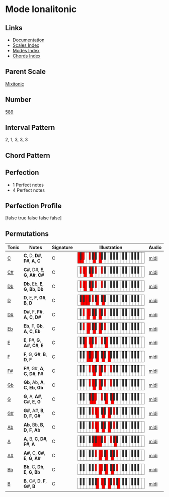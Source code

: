 # Mode Ionalitonic

## Links

- [Documentation](README.md)
- [Scales Index](Scales.md)
- [Modes Index](Modes.md)
- [Chords Index](Chords.md)

## Parent Scale

[Mixitonic](ScaleMixitonic.md)

## Number

[589](https://ianring.com/musictheory/scales/589)

## Interval Pattern

2, 1, 3, 3, 3

## Chord Pattern



## Perfection

- 1 Perfect notes
- 4 Perfect notes

## Perfection Profile

[false true false false false]

## Permutations

| Tonic | Notes | Signature | Illustration | Audio |
|-------|-------|-----------|--------------|-------|
| [C](ModeCNaturalIonalitonic.md) | **C**, D, **D#**, **F#**, **A**, **C** | C | ![CNaturalIonalitonic](ModeCNaturalIonalitonic.png) | [midi](https://github.com/edipermadi/music/blob/main/docs/ModeCNaturalIonalitonic.mid?raw=true) |
| [C#](ModeCSharpIonalitonic.md) | **C#**, D#, **E**, **G**, **A#**, **C#** | C | ![CSharpIonalitonic](ModeCSharpIonalitonic.png) | [midi](https://github.com/edipermadi/music/blob/main/docs/ModeCSharpIonalitonic.mid?raw=true) |
| [Db](ModeDFlatIonalitonic.md) | **Db**, Eb, **E**, **G**, **Bb**, **Db** | C | ![DFlatIonalitonic](ModeDFlatIonalitonic.png) | [midi](https://github.com/edipermadi/music/blob/main/docs/ModeDFlatIonalitonic.mid?raw=true) |
| [D](ModeDNaturalIonalitonic.md) | **D**, E, **F**, **G#**, **B**, **D** | C | ![DNaturalIonalitonic](ModeDNaturalIonalitonic.png) | [midi](https://github.com/edipermadi/music/blob/main/docs/ModeDNaturalIonalitonic.mid?raw=true) |
| [D#](ModeDSharpIonalitonic.md) | **D#**, F, **F#**, **A**, **C**, **D#** | C | ![DSharpIonalitonic](ModeDSharpIonalitonic.png) | [midi](https://github.com/edipermadi/music/blob/main/docs/ModeDSharpIonalitonic.mid?raw=true) |
| [Eb](ModeEFlatIonalitonic.md) | **Eb**, F, **Gb**, **A**, **C**, **Eb** | C | ![EFlatIonalitonic](ModeEFlatIonalitonic.png) | [midi](https://github.com/edipermadi/music/blob/main/docs/ModeEFlatIonalitonic.mid?raw=true) |
| [E](ModeENaturalIonalitonic.md) | **E**, F#, **G**, **A#**, **C#**, **E** | C | ![ENaturalIonalitonic](ModeENaturalIonalitonic.png) | [midi](https://github.com/edipermadi/music/blob/main/docs/ModeENaturalIonalitonic.mid?raw=true) |
| [F](ModeFNaturalIonalitonic.md) | **F**, G, **G#**, **B**, **D**, **F** | C | ![FNaturalIonalitonic](ModeFNaturalIonalitonic.png) | [midi](https://github.com/edipermadi/music/blob/main/docs/ModeFNaturalIonalitonic.mid?raw=true) |
| [F#](ModeFSharpIonalitonic.md) | **F#**, G#, **A**, **C**, **D#**, **F#** | C | ![FSharpIonalitonic](ModeFSharpIonalitonic.png) | [midi](https://github.com/edipermadi/music/blob/main/docs/ModeFSharpIonalitonic.mid?raw=true) |
| [Gb](ModeGFlatIonalitonic.md) | **Gb**, Ab, **A**, **C**, **Eb**, **Gb** | C | ![GFlatIonalitonic](ModeGFlatIonalitonic.png) | [midi](https://github.com/edipermadi/music/blob/main/docs/ModeGFlatIonalitonic.mid?raw=true) |
| [G](ModeGNaturalIonalitonic.md) | **G**, A, **A#**, **C#**, **E**, **G** | C | ![GNaturalIonalitonic](ModeGNaturalIonalitonic.png) | [midi](https://github.com/edipermadi/music/blob/main/docs/ModeGNaturalIonalitonic.mid?raw=true) |
| [G#](ModeGSharpIonalitonic.md) | **G#**, A#, **B**, **D**, **F**, **G#** | C | ![GSharpIonalitonic](ModeGSharpIonalitonic.png) | [midi](https://github.com/edipermadi/music/blob/main/docs/ModeGSharpIonalitonic.mid?raw=true) |
| [Ab](ModeAFlatIonalitonic.md) | **Ab**, Bb, **B**, **D**, **F**, **Ab** | C | ![AFlatIonalitonic](ModeAFlatIonalitonic.png) | [midi](https://github.com/edipermadi/music/blob/main/docs/ModeAFlatIonalitonic.mid?raw=true) |
| [A](ModeANaturalIonalitonic.md) | **A**, B, **C**, **D#**, **F#**, **A** | C | ![ANaturalIonalitonic](ModeANaturalIonalitonic.png) | [midi](https://github.com/edipermadi/music/blob/main/docs/ModeANaturalIonalitonic.mid?raw=true) |
| [A#](ModeASharpIonalitonic.md) | **A#**, C, **C#**, **E**, **G**, **A#** | C | ![ASharpIonalitonic](ModeASharpIonalitonic.png) | [midi](https://github.com/edipermadi/music/blob/main/docs/ModeASharpIonalitonic.mid?raw=true) |
| [Bb](ModeBFlatIonalitonic.md) | **Bb**, C, **Db**, **E**, **G**, **Bb** | C | ![BFlatIonalitonic](ModeBFlatIonalitonic.png) | [midi](https://github.com/edipermadi/music/blob/main/docs/ModeBFlatIonalitonic.mid?raw=true) |
| [B](ModeBNaturalIonalitonic.md) | **B**, C#, **D**, **F**, **G#**, **B** | C | ![BNaturalIonalitonic](ModeBNaturalIonalitonic.png) | [midi](https://github.com/edipermadi/music/blob/main/docs/ModeBNaturalIonalitonic.mid?raw=true) |
